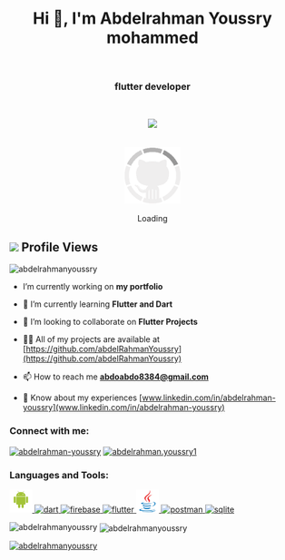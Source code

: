 <h1 align="center">Hi 👋, I'm Abdelrahman Youssry mohammed</h1>
<br>
<h3 align="center">flutter developer</h3>
<br>

<p align="center"> <img src="https://readme-typing-svg.herokuapp.com?lines=Welcome+to+my+GitHub+Profile" /> </p>
<br>
<div align=center>
        <img src="https://raw.githubusercontent.com/AhmedFathyDev/AhmedFathyDev/main/GitHub.gif" alt="GitHub Octocat Logo" height="100">
        <p>Loading</p>
    </div>
    
## <img src="https://media.giphy.com/media/ObNTw8Uzwy6KQ/giphy.gif" width="60px"> Profile Views  
<!--  <img src="https://komarev.com/ghpvc/?username=esra2-abdelltif&label=Profile%20views&color=0e75b6&style=flat" alt="esra2-abdelltif" /> </p>
 -->
<p align="left"> <img src="https://komarev.com/ghpvc/?username=abdelrahmanyoussry&label=Profile%20views&color=0e75b6&style=flat" alt="abdelrahmanyoussry" /> </p>


- I’m currently working on **my portfolio**

- 🌱 I’m currently learning **Flutter and Dart**

- 👯 I’m looking to collaborate on **Flutter Projects**

- 👨‍💻 All of my projects are available at [https://github.com/abdelRahmanYoussry](https://github.com/abdelRahmanYoussry)

- 📫 How to reach me **abdoabdo8384@gmail.com**

- 📄 Know about my experiences [www.linkedin.com/in/abdelrahman-youssry](www.linkedin.com/in/abdelrahman-youssry)

<h3 align="left">Connect with me:</h3>
<p align="left">
<a href="https://linkedin.com/in/abdelrahman-youssry" target="blank"><img align="center" src="https://raw.githubusercontent.com/rahuldkjain/github-profile-readme-generator/master/src/images/icons/Social/linked-in-alt.svg" alt="abdelrahman-youssry" height="30" width="40" /></a>
<a href="https://fb.com/abdelrahman.youssry1" target="blank"><img align="center" src="https://raw.githubusercontent.com/rahuldkjain/github-profile-readme-generator/master/src/images/icons/Social/facebook.svg" alt="abdelrahman.youssry1" height="30" width="40" /></a>
</p>

<h3 align="left">Languages and Tools:</h3>
<p align="left"> <a href="https://developer.android.com" target="_blank" rel="noreferrer"> <img src="https://raw.githubusercontent.com/devicons/devicon/master/icons/android/android-original-wordmark.svg" alt="android" width="40" height="40"/> </a> <a href="https://dart.dev" target="_blank" rel="noreferrer"> <img src="https://www.vectorlogo.zone/logos/dartlang/dartlang-icon.svg" alt="dart" width="40" height="40"/> </a> <a href="https://firebase.google.com/" target="_blank" rel="noreferrer"> <img src="https://www.vectorlogo.zone/logos/firebase/firebase-icon.svg" alt="firebase" width="40" height="40"/> </a> <a href="https://flutter.dev" target="_blank" rel="noreferrer"> <img src="https://www.vectorlogo.zone/logos/flutterio/flutterio-icon.svg" alt="flutter" width="40" height="40"/> </a> <a href="https://www.java.com" target="_blank" rel="noreferrer"> <img src="https://raw.githubusercontent.com/devicons/devicon/master/icons/java/java-original.svg" alt="java" width="40" height="40"/> </a> <a href="https://postman.com" target="_blank" rel="noreferrer"> <img src="https://www.vectorlogo.zone/logos/getpostman/getpostman-icon.svg" alt="postman" width="40" height="40"/> </a> <a href="https://www.sqlite.org/" target="_blank" rel="noreferrer"> <img src="https://www.vectorlogo.zone/logos/sqlite/sqlite-icon.svg" alt="sqlite" width="40" height="40"/> </a> </p>

<p><img align="left" src="https://github-readme-stats.vercel.app/api/top-langs?username=abdelrahmanyoussry&show_icons=true&locale=en&layout=compact" alt="abdelrahmanyoussry" /></p>

<p>&nbsp;<img align="center" src="https://github-readme-stats.vercel.app/api?username=abdelrahmanyoussry&show_icons=true&locale=en" alt="abdelrahmanyoussry" /></p>
<p align="left"> <a href="https://github.com/ryo-ma/github-profile-trophy"><img src="https://github-profile-trophy.vercel.app/?username=abdelrahmanyoussry" alt="abdelrahmanyoussry" /></a> </p>

